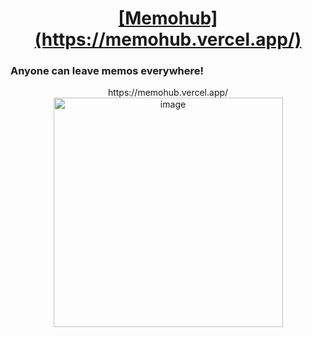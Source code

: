 <a href="https://memohub.vercel.app/">
<h1 align="center">
  [Memohub](https://memohub.vercel.app/)
</h1>
</a>
<h3 align="cetner">
  Anyone can leave memos everywhere!  
</h3>
<p align="center">
  https://memohub.vercel.app/
  <img width="367" alt="image" src="https://github.com/wndgur2/memohub/assets/65120311/e6232f19-a2ac-4f2e-a75e-72da3e6877ae">
</p>
